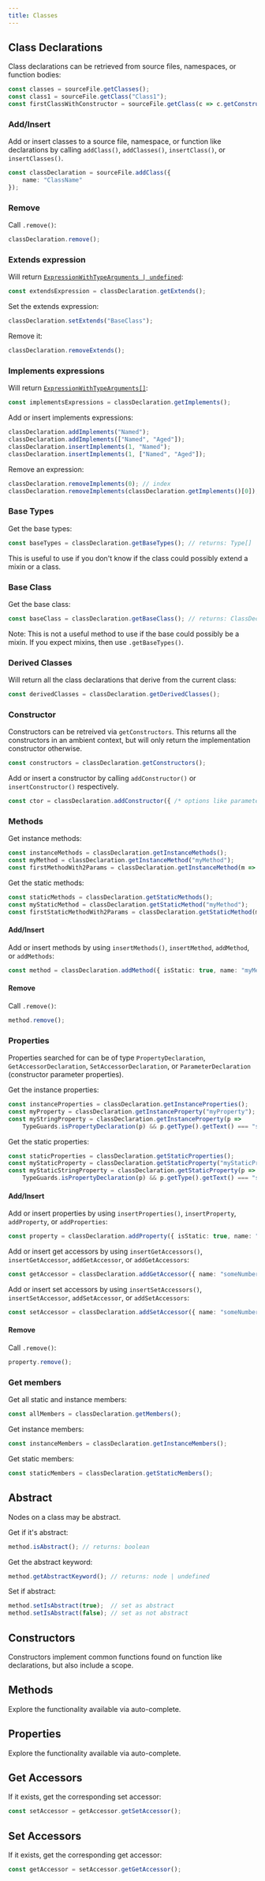 ```yaml
---
title: Classes
---
```


## Class Declarations

Class declarations can be retrieved from source files, namespaces, or function bodies:

```ts
const classes = sourceFile.getClasses();
const class1 = sourceFile.getClass("Class1");
const firstClassWithConstructor = sourceFile.getClass(c => c.getConstructors().length > 0);
```

### Add/Insert

Add or insert classes to a source file, namespace, or function like declarations by calling `addClass()`, `addClasses()`, `insertClass()`, or `insertClasses()`.

```ts
const classDeclaration = sourceFile.addClass({
    name: "ClassName"
});
```

### Remove

Call `.remove()`:

```ts
classDeclaration.remove();
```

### Extends expression

Will return [`ExpressionWithTypeArguments | undefined`](expressions):

```ts
const extendsExpression = classDeclaration.getExtends();
```

Set the extends expression:

```ts
classDeclaration.setExtends("BaseClass");
```

Remove it:

```ts
classDeclaration.removeExtends();
```

### Implements expressions

Will return [`ExpressionWithTypeArguments[]`](expressions):

```ts
const implementsExpressions = classDeclaration.getImplements();
```

Add or insert implements expressions:

```ts
classDeclaration.addImplements("Named");
classDeclaration.addImplements(["Named", "Aged"]);
classDeclaration.insertImplements(1, "Named");
classDeclaration.insertImplements(1, ["Named", "Aged"]);
```

Remove an expression:

```ts
classDeclaration.removeImplements(0); // index
classDeclaration.removeImplements(classDeclaration.getImplements()[0]); // node
```

### Base Types

Get the base types:

```ts
const baseTypes = classDeclaration.getBaseTypes(); // returns: Type[]
```

This is useful to use if you don't know if the class could possibly extend a mixin or a class.

### Base Class

Get the base class:

```ts
const baseClass = classDeclaration.getBaseClass(); // returns: ClassDeclaration | undefined
```

Note: This is not a useful method to use if the base could possibly be a mixin. If you expect mixins, then use `.getBaseTypes()`.

### Derived Classes

Will return all the class declarations that derive from the current class:

```ts
const derivedClasses = classDeclaration.getDerivedClasses();
```

### Constructor

Constructors can be retreived via `getConstructors`. This returns all the constructors in an ambient context, but will only return the
implementation constructor otherwise.

```ts
const constructors = classDeclaration.getConstructors();
```

Add or insert a constructor by calling `addConstructor()` or `insertConstructor()` respectively.

```ts
const ctor = classDeclaration.addConstructor({ /* options like parameters may go here */ });
```

### Methods

Get instance methods:

```ts
const instanceMethods = classDeclaration.getInstanceMethods();
const myMethod = classDeclaration.getInstanceMethod("myMethod");
const firstMethodWith2Params = classDeclaration.getInstanceMethod(m => m.getParameters().length === 2);
```

Get the static methods:

```ts
const staticMethods = classDeclaration.getStaticMethods();
const myStaticMethod = classDeclaration.getStaticMethod("myMethod");
const firstStaticMethodWith2Params = classDeclaration.getStaticMethod(m => m.getParameters().length === 2);
```

#### Add/Insert

Add or insert methods by using `insertMethods()`, `insertMethod`, `addMethod`, or `addMethods`:

```ts
const method = classDeclaration.addMethod({ isStatic: true, name: "myMethod", returnType: "string" });
```

#### Remove

Call `.remove()`:

```ts
method.remove();
```

### Properties

Properties searched for can be of type `PropertyDeclaration`, `GetAccessorDeclaration`, `SetAccessorDeclaration`, or `ParameterDeclaration` (constructor parameter properties).

Get the instance properties:

```ts
const instanceProperties = classDeclaration.getInstanceProperties();
const myProperty = classDeclaration.getInstanceProperty("myProperty");
const myStringProperty = classDeclaration.getInstanceProperty(p =>
    TypeGuards.isPropertyDeclaration(p) && p.getType().getText() === "string");
```

Get the static properties:

```ts
const staticProperties = classDeclaration.getStaticProperties();
const myStaticProperty = classDeclaration.getStaticProperty("myStaticProperty");
const myStaticStringProperty = classDeclaration.getStaticProperty(p =>
    TypeGuards.isPropertyDeclaration(p) && p.getType().getText() === "string");
```

#### Add/Insert

Add or insert properties by using `insertProperties()`, `insertProperty`, `addProperty`, or `addProperties`:

```ts
const property = classDeclaration.addProperty({ isStatic: true, name: "prop", type: "string" });
```

Add or insert get accessors by using `insertGetAccessors()`, `insertGetAccessor`, `addGetAccessor`, or `addGetAccessors`:

```ts
const getAccessor = classDeclaration.addGetAccessor({ name: "someNumber", returnType: "number", body: "return 5;" });
```

Add or insert set accessors by using `insertSetAccessors()`, `insertSetAccessor`, `addSetAccessor`, or `addSetAccessors`:

```ts
const setAccessor = classDeclaration.addSetAccessor({ name: "someNumber", parameters: [{ name: "value", type: "number" }], body: "_someNumber = value;" });
```

#### Remove

Call `.remove()`:

```ts
property.remove();
```

### Get members

Get all static and instance members:

```ts
const allMembers = classDeclaration.getMembers();
```

Get instance members:

```ts
const instanceMembers = classDeclaration.getInstanceMembers();
```

Get static members:

```ts
const staticMembers = classDeclaration.getStaticMembers();
```

## Abstract

Nodes on a class may be abstract.

Get if it's abstract:

```ts
method.isAbstract(); // returns: boolean
```

Get the abstract keyword:

```ts
method.getAbstractKeyword(); // returns: node | undefined
```

Set if abstract:

```ts
method.setIsAbstract(true);  // set as abstract
method.setIsAbstract(false); // set as not abstract
```

## Constructors

Constructors implement common functions found on function like declarations, but also include a scope.

## Methods

Explore the functionality available via auto-complete.

## Properties

Explore the functionality available via auto-complete.

## Get Accessors

If it exists, get the corresponding set accessor:

```ts
const setAccessor = getAccessor.getSetAccessor();
```

## Set Accessors

If it exists, get the corresponding get accessor:

```ts
const getAccessor = setAccessor.getGetAccessor();
```
